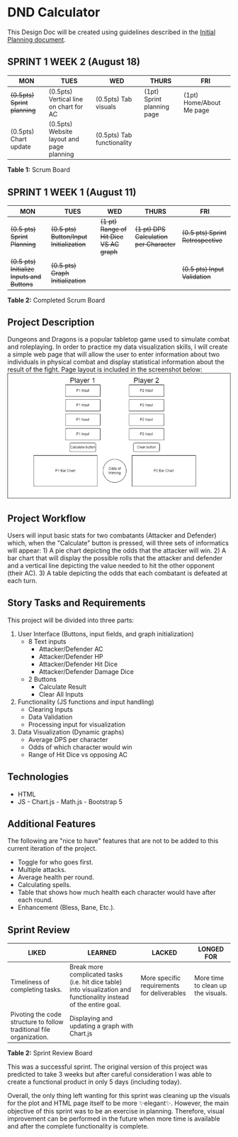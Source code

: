 # DND Calculator
This Design Doc will be created using guidelines described in the [Initial Planning document](Initial%20Planning%20Document.md).

## SPRINT 1 WEEK 2 (August 18)
| MON | TUES | WED  | THURS | FRI |
|--|--|--|--|--|
|~~(0.5pts) Sprint planning~~|(0.5pts) Vertical line on chart for AC|(0.5pts) Tab visuals|(1pt) Sprint planning page|(1pt) Home/About Me page|
|(0.5pts) Chart update|(0.5pts) Website layout and page planning|(0.5pts) Tab functionality|||
**Table 1:** Scrum Board


## SPRINT 1 WEEK 1 (August 11)
| MON | TUES | WED  | THURS | FRI |
|--|--|--|--|--|
|~~(0.5 pts) Sprint Planning~~|~~(0.5 pts) Button/Input Initialization~~|~~(1 pt) Range of Hit Dice VS AC graph~~|~~(1 pt) DPS Calculation per Character~~|~~(0.5 pts) Sprint Retrospective~~|
|~~(0.5 pts) Initialize Inputs and Buttons~~|~~(0.5 pts) Graph Initialization~~|||~~(0.5 pts) Input Validation~~|
**Table 2:** Completed Scrum Board


## Project Description
Dungeons and Dragons is a popular tabletop game used to simulate combat and roleplaying. In order to practice my data visualization skills, I will create a simple web page that will allow the user to enter information about two individuals in physical combat and display statistical information about the result of the fight.
Page layout is included in the screenshot below:
![DnD Calculator Layout](/images/DnD-Calculator-Layout.png "Website layout with four input fields, two buttons, and three charts")

## Project Workflow
Users will input basic stats for two combatants (Attacker and Defender) which, when the "Calculate" button is pressed, will three sets of informatics will appear: 1) A pie chart depicting the odds that the attacker will win. 2) A bar chart that will display the possible rolls that the attacker and defender and a vertical line depicting the value needed to hit the other opponent (their AC). 3) A table depicting the odds that each combatant is defeated at each turn.

## Story Tasks and Requirements
This project will be divided into three parts:
1.  User Interface (Buttons, input fields, and graph initialization)
	-   8 Text inputs
		-   Attacker/Defender AC
		-   Attacker/Defender HP
		-   Attacker/Defender Hit Dice
		-   Attacker/Defender Damage Dice
	-   2 Buttons
		-   Calculate Result
		-   Clear All Inputs
2.  Functionality (JS functions and input handling)
	-   Clearing Inputs
	-   Data Validation
	-   Processing input for visualization
3.  Data Visualization (Dynamic graphs)
	-   Average DPS per character
	-   Odds of which character would win
	-   Range of Hit Dice vs opposing AC


## Technologies
-    HTML
-    JS
	-   Chart.js
	-   Math.js
	-   Bootstrap 5


## Additional Features
The following are "nice to have" features that are not to be added to this current iteration of the project.
-   Toggle for who goes first.
-   Multiple attacks.
-   Average health per round.
-   Calculating spells.
-   Table that shows how much health each character would have after each round.
-   Enhancement (Bless, Bane, Etc.).

## Sprint Review
| LIKED | LEARNED | LACKED  | LONGED FOR |
|--|--|--|--|
|Timeliness of completing tasks.|Break more complicated tasks (i.e. hit dice table) into visualization and functionality instead of the entire goal.|More specific requirements for deliverables|More time to clean up the visuals.|
|Pivoting the code structure to follow traditional file organization.|Displaying and updating a graph with Chart.js|||
**Table 2:** Sprint Review Board

This was a successful sprint. The original version of this project was predicted to take 3 weeks but after careful consideration I was able to create a functional product in only 5 days (including today).

Overall, the only thing left wanting for this sprint was cleaning up the visuals for the plot and HTML page itself to be more :sparkles:elegant:sparkles:. However, the main objective of this sprint was to be an exercise in planning. Therefore, visual improvement can be performed in the future when more time is available and after the complete functionality is complete.